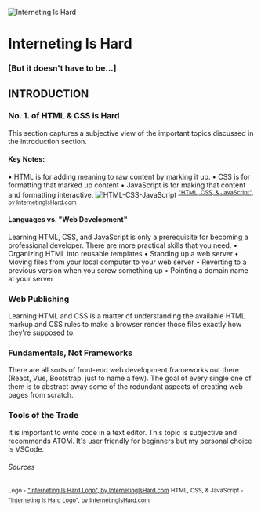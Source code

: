 ![Interneting Is Hard](https://www.internetingishard.com/img/interneting-is-hard-logo-97b225.svg)
# Interneting Is Hard 
### [But it doesn't have to be...]

## INTRODUCTION
### No. 1. of HTML & CSS is Hard
This section captures a subjective view of the important topics discussed in the introduction section.
#### Key Notes:
• HTML is for adding meaning to raw content by marking it up.
• CSS is for formatting that marked up content
• JavaScript is for making that content and formatting interactive.
![HTML-CSS-JavaScript](https://www.internetingishard.com/html-and-css/introduction/html-css-javascript-905348.png)
<sup>["HTML, CSS, & JavaScript", by InternetingIsHard.com](https://www.internetingishard.com)</sup>
#### Languages vs. "Web Development"
Learning HTML, CSS, and JavaScript is only a prerequisite for becoming a professional developer. There are more practical skills that you need.
• Organizing HTML into reusable templates
• Standing up a web server
• Moving files from your local computer to your web server
• Reverting to a previous version when you screw something up
• Pointing a domain name at your server
### Web Publishing
Learning HTML and CSS is a matter of understanding the available HTML markup and CSS rules to make a browser render those files exactly how they're supposed to.
### Fundamentals, Not Frameworks
There are all sorts of front-end web development frameworks out there (React, Vue, Bootstrap, just to name a few). The goal of every single one of them is to abstract away some of the redundant aspects of creating web pages from scratch.
### Tools of the Trade
It is important to write code in a text editor. This topic is subjective and recommends ATOM. It's user friendly for beginners but my personal choice is VSCode.

###### Sources
<sup>Logo - ["Interneting Is Hard Logo", by InternetingIsHard.com](https://www.internetingishard.com)</sup>
<sup>HTML, CSS, & JavaScript - ["Interneting Is Hard Logo", by InternetingIsHard.com](https://www.internetingishard.com)</sup>